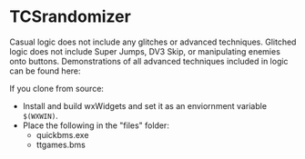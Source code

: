 # TCSrandomizer  

Casual logic does not include any glitches or advanced techniques. 
Glitched logic does not include Super Jumps, DV3 Skip, or manipulating enemies onto buttons. 
Demonstrations of all advanced techniques included in logic can be found here:

If you clone from source:  
- Install and build wxWidgets and set it as an enviornment variable `$(WXWIN)`.  
- Place the following  in the "files" folder:  
	- quickbms.exe
	- ttgames.bms  

